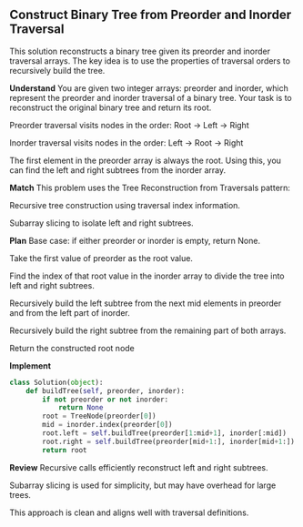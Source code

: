 ## Construct Binary Tree from Preorder and Inorder Traversal
This solution reconstructs a binary tree given its preorder and inorder traversal arrays. The key idea is to use the properties of traversal orders to recursively build the tree.

**Understand**
You are given two integer arrays: preorder and inorder, which represent the preorder and inorder traversal of a binary tree. Your task is to reconstruct the original binary tree and return its root.

Preorder traversal visits nodes in the order: Root -> Left -> Right

Inorder traversal visits nodes in the order: Left -> Root -> Right

The first element in the preorder array is always the root. Using this, you can find the left and right subtrees from the inorder array.

**Match**
This problem uses the Tree Reconstruction from Traversals pattern:

Recursive tree construction using traversal index information.

Subarray slicing to isolate left and right subtrees.

**Plan**
Base case: if either preorder or inorder is empty, return None.

Take the first value of preorder as the root value.

Find the index of that root value in the inorder array to divide the tree into left and right subtrees.

Recursively build the left subtree from the next mid elements in preorder and from the left part of inorder.

Recursively build the right subtree from the remaining part of both arrays.

Return the constructed root node

**Implement**
```python
class Solution(object):
    def buildTree(self, preorder, inorder):
        if not preorder or not inorder:
            return None
        root = TreeNode(preorder[0])
        mid = inorder.index(preorder[0])
        root.left = self.buildTree(preorder[1:mid+1], inorder[:mid])
        root.right = self.buildTree(preorder[mid+1:], inorder[mid+1:])
        return root
```

**Review**
Recursive calls efficiently reconstruct left and right subtrees.

Subarray slicing is used for simplicity, but may have overhead for large trees.

This approach is clean and aligns well with traversal definitions.